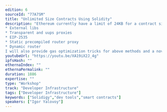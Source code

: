 ```yaml
---
edition: 6
sourceId: "77A7SM"
title: "Unlimited Size Contracts Using Solidity"
description: "Ethereum currently have a limit of 24KB for a contract size which cause a major pain for many Solidity devs. I would present all available options to address this issue using Solidity language during the workshop and provide cons and pros of them.
* External libs
* Transparent and uups proxies
* EIP-2535
* Static precompiled router proxy 
* Dynamic router
I will also provide gas optimization tricks for above methods and a novel method to reduce a gas cost for unlimited size contracts."
youtubeUrl: "https://youtu.be/XA19iX2J_4g"
ipfsHash: ""
ethernaIndex: ""
ethernaPermalink: ""
duration: 1886
expertise: ""
type: "Workshop"
track: "Developer Infrastructure"
tags: ["Developer Infrastructure"]
keywords: ["Solidigy","dev tools","smart contracts"]
speakers: ["Igor Yalovoy"]
---
```

